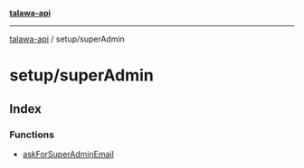 [**talawa-api**](../../README.md)

***

[talawa-api](../../modules.md) / setup/superAdmin

# setup/superAdmin

## Index

### Functions

- [askForSuperAdminEmail](functions/askForSuperAdminEmail.md)
